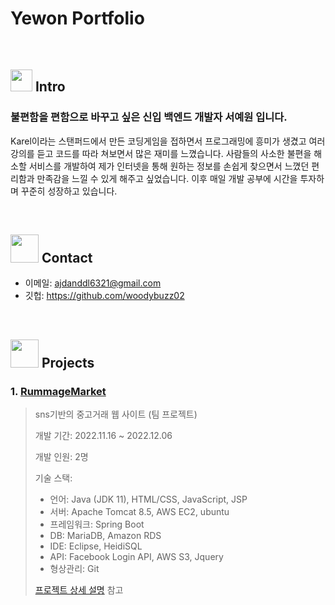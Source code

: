 # Yewon Portfolio

</br>

## <img src="https://media0.giphy.com/media/TcfWBmHgOiTP6scosl/200w.webp?cid=ecf05e47ruasvxvfcr805e93fa6t4mmhnj6p08uvz5811uc3&rid=200w.webp&ct=s"  width="35"> Intro
### 불편함을 편함으로 바꾸고 싶은 신입 백엔드 개발자 서예원 입니다.
  
Karel이라는 스탠퍼드에서 만든 코딩게임을 접하면서 프로그래밍에 흥미가 생겼고 여러 강의를 듣고 코드를 따라 쳐보면서 많은 재미를 느꼈습니다. 사람들의 사소한 불편을 해소할 서비스를 개발하여 제가 인터넷을 통해 원하는 정보를 손쉽게 찾으면서 느꼈던 편리함과 만족감을 느낄 수 있게 해주고 싶었습니다. 이후 매일 개발 공부에 시간을 투자하며 꾸준히 성장하고 있습니다.


</br>

## <img src="https://media1.giphy.com/media/MNS3zyxUPOnFOOZPaG/giphy.gif?cid=ecf05e47krcrtosgjwsf7izasred1cfrb7cr8zwjt899fma3&rid=giphy.gif&ct=s"  width="45"> Contact
- 이메일: ajdanddl6321@gmail.com
- 깃헙: https://github.com/woodybuzz02

</br>

## <img src="https://media3.giphy.com/media/fJ5Xpj07qbnMDHu0NE/giphy.gif?cid=ecf05e47v8xsh57vgcwa9cp7ug9w2icor3uu96fc4ej5vhft&rid=giphy.gif&ct=s"  width="45"> Projects
### 1. [RummageMarket](https://www.rummagemarket.tk)
>sns기반의 중고거래 웹 사이트 (팀 프로젝트)
>  
>개발 기간: 2022.11.16 ~ 2022.12.06
>
>개발 인원: 2명
>  
>기술 스택:  
>- 언어: Java (JDK 11), HTML/CSS, JavaScript, JSP
>- 서버: Apache Tomcat 8.5, AWS EC2, ubuntu
>- 프레임워크: Spring Boot
>- DB: MariaDB, Amazon RDS
>- IDE: Eclipse, HeidiSQL
>- API: Facebook Login API, AWS S3, Jquery
>- 형상관리: Git
>  
>[프로젝트 상세 설명](https://github.com/Rummage-Market/RummageMarket) 참고
